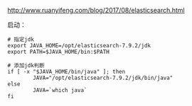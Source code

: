 http://www.ruanyifeng.com/blog/2017/08/elasticsearch.html

启动：

~~~
# 指定jdk
export JAVA_HOME=/opt/elasticsearch-7.9.2/jdk
export PATH=$JAVA_HOME/bin:$PATH

# 添加jdk判断
if [ -x "$JAVA_HOME/bin/java" ]; then
        JAVA="/opt/elasticsearch-7.9.2/jdk/bin/java"
else
        JAVA=`which java`
fi

~~~


